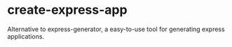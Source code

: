 # create-express-app
Alternative to express-generator, a easy-to-use tool for generating express applications.
